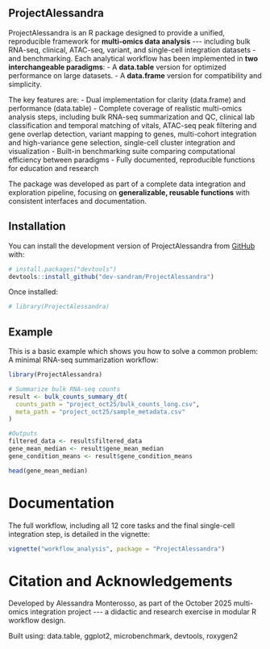 ## ProjectAlessandra

ProjectAlessandra is an R package designed to provide a unified, reproducible framework for **multi-omics data analysis** --- including bulk RNA-seq, clinical, ATAC-seq, variant, and single-cell integration datasets - and benchmarking. Each analytical workflow has been implemented in **two interchangeable paradigms**: - A **data.table** version for optimized performance on large datasets. - A **data.frame** version for compatibility and simplicity.

The key features are: - Dual implementation for clarity (data.frame) and performance (data.table) - Complete coverage of realistic multi-omics analysis steps, including bulk RNA-seq summarization and QC, clinical lab classification and temporal matching of vitals, ATAC-seq peak filtering and gene overlap detection, variant mapping to genes, multi-cohort integration and high-variance gene selection, single-cell cluster integration and visualization - Built-in benchmarking suite comparing computational efficiency between paradigms - Fully documented, reproducible functions for education and research

The package was developed as part of a complete data integration and exploration pipeline, focusing on **generalizable, reusable functions** with consistent interfaces and documentation.

## Installation

You can install the development version of ProjectAlessandra from [GitHub](https://github.com/) with:

``` r
# install.packages("devtools")
devtools::install_github("dev-sandram/ProjectAlessandra")
```

Once installed:

``` r
# library(ProjectAlessandra)
```

## Example

This is a basic example which shows you how to solve a common problem: A minimal RNA-seq summarization workflow:

``` r
library(ProjectAlessandra)

# Summarize bulk RNA-seq counts
result <- bulk_counts_summary_dt(
  counts_path = "project_oct25/bulk_counts_long.csv",
  meta_path = "project_oct25/sample_metadata.csv"
)

#Outputs
filtered_data <- result$filtered_data
gene_mean_median <- result$gene_mean_median
gene_condition_means <- result$gene_condition_means

head(gene_mean_median)
```

# Documentation

The full workflow, including all 12 core tasks and the final single-cell integration step, is detailed in the vignette:

``` r
vignette("workflow_analysis", package = "ProjectAlessandra")
```

# Citation and Acknowledgements

Developed by Alessandra Monterosso, as part of the October 2025 multi-omics integration project --- a didactic and research exercise in modular R workflow design.

Built using: data.table, ggplot2, microbenchmark, devtools, roxygen2
